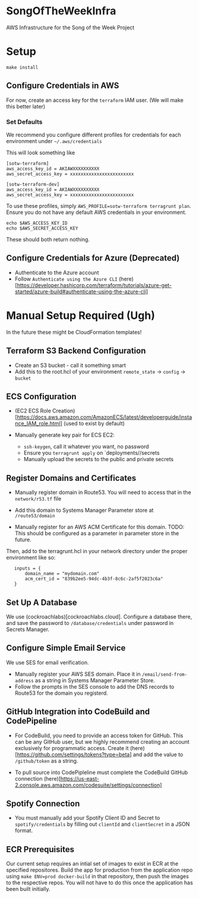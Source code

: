 # SongOfTheWeekInfra
AWS Infrastructure for the Song of the Week Project

# Setup
`make install`


## Configure Credentials in AWS
For now, create an access key for the `terraform` IAM user. (We will make this better later)

### Set Defaults
We recommend you configure different profiles for credentials for each environment under `~/.aws/credentials`

This will look something like
```
[sotw-terraform]
aws_access_key_id = AKIAWXXXXXXXXXX
aws_secret_access_key = xxxxxxxxxxxxxxxxxxxxxxxx

[sotw-terraform-dev]
aws_access_key_id = AKIAWXXXXXXXXXX
aws_secret_access_key = xxxxxxxxxxxxxxxxxxxxxxxx
```

To use these profiles, simply `AWS_PROFILE=sotw-terraform terragrunt plan`. Ensure you do not have any default AWS credentials in your environment.

```
echo $AWS_ACCESS_KEY_ID
echo $AWS_SECRET_ACCESS_KEY
```

These should both return nothing.

## Configure Credentials for Azure (Deprecated)
* Authenticate to the Azure account
* Follow `Authenticate using the Azure CLI` (here)[https://developer.hashicorp.com/terraform/tutorials/azure-get-started/azure-build#authenticate-using-the-azure-cli]

# Manual Setup Required (Ugh)
In the future these might be CloudFormation templates!

## Terraform S3 Backend Configuration
* Create an S3 bucket - call it something smart
* Add this to the root.hcl of your environment `remote_state` -> `config` -> `bucket`

## ECS Configuration

* (EC2 ECS Role Creation)[https://docs.aws.amazon.com/AmazonECS/latest/developerguide/instance_IAM_role.html] (used to exist by default)

* Manually generate key pair for ECS EC2:
    * `ssh-keygen`, call it whatever you want, no password
    * Ensure you `terragrunt apply` on `deployments/<env>/secrets
    * Manually upload the secrets to the public and private secrets

## Register Domains and Certificates
* Manually register domain in Route53. You will need to access that in the `network/r53.tf` file
 * Add this domain to Systems Manager Parameter store at `/route53/domain`

* Manually register for an AWS ACM Certificate for this domain. TODO: This should be configured as a parameter in parameter store in the future.

Then, add to the terragrunt.hcl in your network directory under the proper environment like so:

 ```
    inputs = {
        domain_name = "mydomain.com"
        acm_cert_id = "839b2ee5-94dc-4b3f-8c6c-2af5f2023c6a"
    }
 ```
## Set Up A Database
We use (cockroachlabs)[cockroachlabs.cloud]. Configure a database there, and save the password to `/database/credentials` under password in Secrets Manager.

## Configure Simple Email Service
We use SES for email verification.
* Manually register your AWS SES domain. Place it in `/email/send-from-address` as a string in Systems Manager Parameter Store.
* Follow the prompts in the SES console to add the DNS records to Route53 for the domain you registerd.

## GitHub Integration into CodeBuild and CodePipeline
* For CodeBuild, you need to provide an access token for GitHub. This can be any GitHub user, but we highly recommend creating an account exclusively for programmatic access. Create it (here)[https://github.com/settings/tokens?type=beta] and add the value to `/github/token` as a string.

* To pull source into CodePipleline must complete the CodeBuild GitHub connection (here)[https://us-east-2.console.aws.amazon.com/codesuite/settings/connection]


## Spotify Connection
* You must manually add your Spotify Client ID and Secret to `spotify/credentials` by filling out `clientId` and `clientSecret` in a JSON format.


## ECR Prerequisites

Our current setup requires an intial set of images to exist in ECR at the specified repositores. Build the app for production from the application repo using `make ENV=prod docker-build` in that repository, then push the images to the respective repos. You will not have to do this once the application has been built initially. 